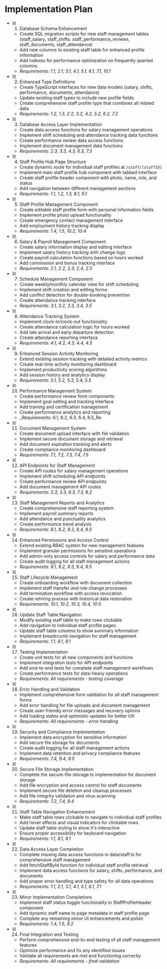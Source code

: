 # Implementation Plan

- [x] 1. Database Schema Enhancement

  - Create SQL migration scripts for new staff management tables (staff_salary, staff_shifts, staff_performance_reviews, staff_documents, staff_attendance)
  - Add new columns to existing staff table for enhanced profile information
  - Add indexes for performance optimization on frequently queried columns
  - _Requirements: 1.1, 2.1, 3.1, 4.1, 5.1, 6.1, 7.1, 10.1_

- [x] 2. Enhanced Type Definitions

  - Create TypeScript interfaces for new data models (salary, shifts, performance, documents, attendance)
  - Update existing staff types to include new profile fields
  - Create comprehensive staff profile type that combines all related data
  - _Requirements: 1.2, 1.3, 2.2, 3.2, 4.2, 5.2, 6.2, 7.2_

- [x] 3. Database Access Layer Implementation

  - Create data access functions for salary management operations
  - Implement shift scheduling and attendance tracking data functions
  - Create performance review data access functions
  - Implement document management data functions
  - _Requirements: 2.3, 3.3, 4.3, 6.3, 7.3_

- [x] 4. Staff Profile Hub Page Structure

  - Create dynamic route for individual staff profiles at `/staff/[staffId]`
  - Implement main staff profile hub component with tabbed interface
  - Create staff profile header component with photo, name, role, and status
  - Add navigation between different management sections
  - _Requirements: 1.1, 1.2, 1.3, 8.1, 9.1_

- [x] 5. Staff Profile Management Component

  - Create editable staff profile form with personal information fields
  - Implement profile photo upload functionality
  - Create emergency contact management interface
  - Add employment history tracking display
  - _Requirements: 1.4, 1.5, 10.2, 10.4_

- [x] 6. Salary & Payroll Management Component

  - Create salary information display and editing interface
  - Implement salary history tracking with change logs
  - Create payroll calculation functions based on hours worked
  - Add commission and bonus tracking interface
  - _Requirements: 2.1, 2.2, 2.3, 2.4, 2.5_

- [x] 7. Schedule Management Component

  - Create weekly/monthly calendar view for shift scheduling
  - Implement shift creation and editing forms
  - Add conflict detection for double-booking prevention
  - Create attendance tracking interface
  - _Requirements: 3.1, 3.2, 3.3, 3.4, 3.5_

- [x] 8. Attendance Tracking System

  - Implement clock-in/clock-out functionality
  - Create attendance calculation logic for hours worked
  - Add late arrival and early departure detection
  - Create attendance reporting interface
  - _Requirements: 4.1, 4.2, 4.3, 4.4, 4.5_

- [x] 9. Enhanced Session Activity Monitoring

  - Extend existing session tracking with detailed activity metrics
  - Create real-time activity monitoring dashboard
  - Implement productivity scoring algorithms
  - Add session history and analytics display
  - _Requirements: 5.1, 5.2, 5.3, 5.4, 5.5_

- [x] 10. Performance Management System

  - Create performance review form components
  - Implement goal setting and tracking interface
  - Add training and certification management
  - Create performance analytics and reporting
  - \_Requirements: 6.1, 6.2, 6.3, 6.4, 6.5_Re

- [x] 11. Document Management System

  - Create document upload interface with file validation
  - Implement secure document storage and retrieval
  - Add document expiration tracking and alerts
  - Create compliance monitoring dashboard
  - _Requirements: 7.1, 7.2, 7.3, 7.4, 7.5_

- [x] 12. API Endpoints for Staff Management

  - Create API routes for salary management operations
  - Implement shift scheduling API endpoints
  - Create performance review API endpoints
  - Add document management API routes
  - _Requirements: 2.3, 3.3, 6.3, 7.3, 8.2_

- [x] 13. Staff Management Reports and Analytics

  - Create comprehensive staff reporting system
  - Implement payroll summary reports
  - Add attendance and punctuality analytics
  - Create performance trend analysis
  - _Requirements: 8.1, 8.2, 8.3, 8.4, 8.5_

- [x] 14. Enhanced Permissions and Access Control

  - Extend existing RBAC system for new management features
  - Implement granular permissions for sensitive operations
  - Add admin-only access controls for salary and performance data
  - Create audit logging for all staff management actions
  - _Requirements: 9.1, 9.2, 9.3, 9.4, 9.5_

- [x] 15. Staff Lifecycle Management

  - Create onboarding workflow with document collection
  - Implement staff transfer and role change processes
  - Add termination workflow with access revocation
  - Create rehiring process with historical data restoration
  - _Requirements: 10.1, 10.2, 10.3, 10.4, 10.5_

- [x] 16. Update Staff Table Navigation

  - Modify existing staff table to make rows clickable
  - Add navigation to individual staff profile pages
  - Update staff table columns to show summary information
  - Implement breadcrumb navigation for staff management
  - _Requirements: 1.1, 8.1, 9.1_

- [x] 17. Testing Implementation

  - Create unit tests for all new components and functions
  - Implement integration tests for API endpoints
  - Add end-to-end tests for complete staff management workflows
  - Create performance tests for data-heavy operations
  - _Requirements: All requirements - testing coverage_

- [x] 18. Error Handling and Validation

  - Implement comprehensive form validation for all staff management forms
  - Add error handling for file uploads and document management
  - Create user-friendly error messages and recovery options
  - Add loading states and optimistic updates for better UX
  - _Requirements: All requirements - error handling_

- [x] 19. Security and Compliance Implementation

  - Implement data encryption for sensitive information
  - Add secure file storage for documents
  - Create audit logging for all staff management actions
  - Implement data retention and privacy compliance features
  - _Requirements: 7.4, 9.4, 9.5_

- [x] 20. Secure File Storage Implementation

  - Complete the secure-file-storage.ts implementation for document storage
  - Add file encryption and access control for staff documents
  - Implement secure file deletion and cleanup processes
  - Add file integrity validation and virus scanning
  - _Requirements: 7.2, 7.4, 9.4_

- [x] 21. Staff Table Navigation Enhancement

  - Make staff table rows clickable to navigate to individual staff profiles
  - Add hover effects and visual indicators for clickable rows
  - Update staff table styling to show it's interactive
  - Ensure proper accessibility for keyboard navigation
  - _Requirements: 1.1, 8.1, 9.1_

- [x] 22. Data Access Layer Completion

  - Complete missing data access functions in data/staff.ts for comprehensive staff management
  - Add fetchStaffById function for individual staff profile retrieval
  - Implement data access functions for salary, shifts, performance, and documents
  - Add proper error handling and type safety for all data operations
  - _Requirements: 1.1, 2.1, 3.1, 4.1, 5.1, 6.1, 7.1_

- [x] 23. Minor Implementation Completions

  - Implement staff status toggle functionality in StaffProfileHeader component
  - Add dynamic staff name to page metadata in staff profile page
  - Complete any remaining minor UI enhancements and polish
  - _Requirements: 1.4, 1.5, 9.2_

- [x] 24. Final Integration and Testing

  - Perform comprehensive end-to-end testing of all staff management features
  - Optimize performance and fix any identified issues
  - Validate all requirements are met and functioning correctly
  - _Requirements: All requirements - final validation_
